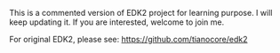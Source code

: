 This is a commented version of EDK2 project for learning purpose.
I will keep updating it. If you are interested, welcome to join me.

For original EDK2, please see: https://github.com/tianocore/edk2

